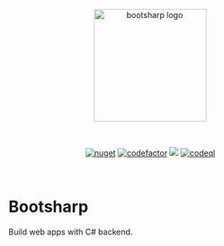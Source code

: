 <p align="center">
  <a href="https://bootsharp.com" target="_blank" rel="noopener noreferrer">
    <img width="200" src="https://raw.githubusercontent.com/Elringus/DotNetJS/feat/revamp/Assets/PackageIcon.svg?v4" alt="bootsharp logo">
  </a>
</p>
<br/>
<p align="center">
  <a href="https://www.nuget.org/packages/DotNetJS"><img src="https://img.shields.io/nuget/v/DotNetJS" alt="nuget"></a>
  <a href="https://codefactor.io/repository/github/elringus/dotnetjs/overview/main"><img src="https://codefactor.io/repository/github/elringus/dotnetjs/badge/main" alt="codefactor"></a>
  <a href="https://codecov.io/gh/Elringus/DotNetJS" alt="codecov"><img src="https://codecov.io/gh/Elringus/DotNetJS/branch/main/graph/badge.svg?token=AAhei51ETt"></a>
  <a href="https://github.com/Elringus/DotNetJS/actions/workflows/codeql.yml"><img src="https://github.com/Elringus/DotNetJS/actions/workflows/codeql.yml/badge.svg" alt="codeql"></a>
</p>
<br/>

# Bootsharp

Build web apps with C# backend.
